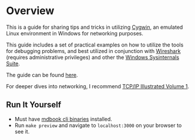 # Overview

This is a guide for sharing tips and tricks in utilizing [Cygwin](https://www.cygwin.com/), an emulated Linux environment in Windows for networking purposes.

This guide includes a set of practical examples on how to utilize the tools for debugging problems, and best utilized in conjunction with [Wireshark](https://www.wireshark.org/) (requires administrative privileges) and other the [Windows Sysinternals Suite](https://docs.microsoft.com/en-us/sysinternals/downloads/sysinternals-suite).

The guide can be found [here](https://fartbagxp.github.io/cygwin-installation).

For deeper dives into networking, I recommend [TCP/IP Illustrated Volume 1](https://en.wikipedia.org/wiki/TCP/IP_Illustrated).

## Run It Yourself

- Must have [mdbook cli binaries](https://github.com/rust-lang/mdBook/releases) installed.
- Run `make preview` and navigate to `localhost:3000` on your browser to see it.
